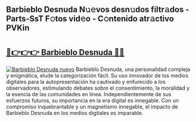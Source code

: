 ## Barbieblo Desnuda N𝚞𝚎vos desn𝚞dos filtr𝚊dos - Parts-SsT F𝚘tos vid𝚎o - C𝚘ntenido atr𝚊ctivo PVKin

# <h2><a href="http://mbb3iy.tromn.icu/?c=Barbieblo+Desnuda">🔗👉👉👉 Barbieblo Desnuda 🔗🔗</a></h2>

[![Barbieblo Desnuda nuevo](https://i.imgur.com/pEAQMta.gif)](http://mbb3iy.tromn.icu/?c=Barbieblo+Desnuda)
Barbieblo Desnuda, una personalidad compleja y enigmática, elude la categorización fácil. Su uso innovador de los medios digitales para la autopresentación ha cautivado y enfurecido a los observadores, estimulando debates sobre el consentimiento, la moralidad y la esencia de las comunidades en línea. Independientemente de sus esfuerzos futuros, su importancia en la era digital es innegable. Con un compromiso inquebrantable y un magnetismo innegable, el impacto de Barbieblo Desnuda en los medios digitales es imparable.
